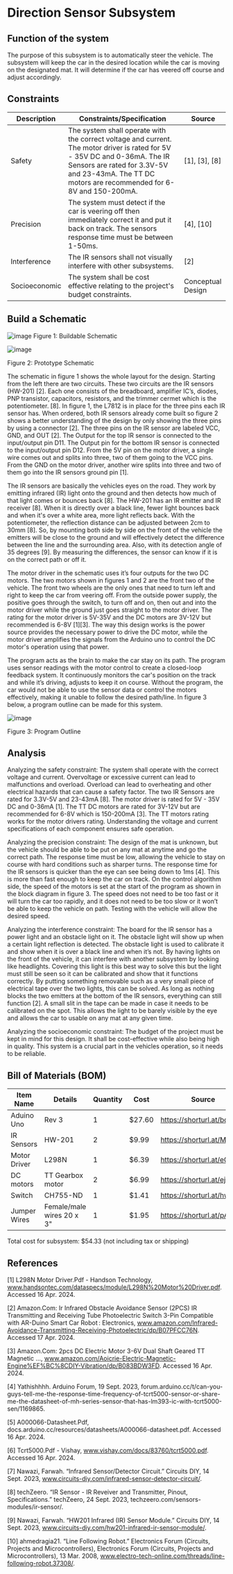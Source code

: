 # Direction Sensor Subsystem

## Function of the system
The purpose of this subsystem is to automatically steer the vehicle. The subsystem will keep the car in the desired location while the car is moving on the designated mat. It will determine if the car has veered off course and adjust accordingly.

## Constraints
| Description | Constraints/Specification | Source |
|-------------|---------------------------|--------|
| Safety | The system shall operate with the correct voltage and current. The motor driver is rated for 5V - 35V DC and 0-36mA. The IR Sensors are rated for 3.3V-5V and 23-43mA. The TT DC motors are recommended for 6-8V and 150-200mA. | [1], [3], [8] |
| Precision | The system must detect if the car is veering off then immediately correct it and put it back on track. The sensors response time must be between 1-50ms. | [4], [10] |
| Interference | The IR sensors shall not visually interfere with other subsystems.  | [2] |
| Socioeconomic | The system shall be cost effective relating to the project's budget constraints. | Conceptual Design |


## Build a Schematic
![image](https://github.com/abdoulm366/TTU-Capstone--Electrical-Class-Kit/assets/158520642/fd62d826-5fa5-4104-a595-721fcd8d69ec)
Figure 1: Buildable Schematic

![image](https://github.com/abdoulm366/TTU-Capstone--Electrical-Class-Kit/assets/158520642/4b0739e9-92ac-4bfe-9c06-44663526d7eb)

Figure 2: Prototype Schematic

The schematic in figure 1 shows the whole layout for the design. Starting from the left there are two circuits. These two circuits are the IR sensors (HW-201) [2]. Each one consists of the breadboard, amplifier IC’s, diodes, PNP transistor, capacitors, resistors, and the trimmer cermet which is the potentiometer. [8]. In figure 1, the L7812 is in place for the three pins each IR sensor has. When ordered, both IR sensors already come built so figure 2 shows a better understanding of the design by only showing the three pins by using a connector [2]. The three pins on the IR sensor are labeled VCC, GND, and OUT [2]. The Output for the top IR sensor is connected to the input/output pin D11. The Output pin for the bottom IR sensor is connected to the input/output pin D12. From the 5V pin on the motor driver, a single wire comes out and splits into three, two of them going to the VCC pins. From the GND on the motor driver, another wire splits into three and two of them go into the IR sensors ground pin [1].

The IR sensors are basically the vehicles eyes on the road. They work by emitting infrared (IR) light onto the ground and then detects how much of that light comes or bounces back [8]. The HW-201 has an IR emitter and IR receiver [8]. When it is directly over a black line, fewer light bounces back and when it's over a white area, more light reflects back. With the potentiometer, the reflection distance can be adjusted between 2cm to 30mm [8]. So, by mounting both side by side on the front of the vehicle the emitters will be close to the ground and will effectively detect the difference between the line and the surrounding area. Also, with its detection angle of 35 degrees [9]. By measuring the differences, the sensor can know if it is on the correct path or off it.

The motor driver in the schematic uses it’s four outputs for the two DC motors. The two motors shown in figures 1 and 2 are the front two of the vehicle. The front two wheels are the only ones that need to turn left and right to keep the car from veering off.  From the outside power supply, the positive goes through the switch, to turn off and on, then out and into the motor driver while the ground just goes straight to the motor driver. The rating for the motor driver is 5V-35V and the DC motors are 3V-12V but recommended is 6-8V [1][3]. The way this design works is the power source provides the necessary power to drive the DC motor, while the motor driver amplifies the signals from the Arduino uno to control the DC motor's operation using that power.

The program acts as the brain to make the car stay on its path. The program uses sensor readings with the motor control to create a closed-loop feedback system. It continuously monitors the car's position on the track and while it’s driving, adjusts to keep it on course. Without the program, the car would not be able to use the sensor data or control the motors effectively, making it unable to follow the desired path/line. In figure 3 below, a program outline can be made for this system.

![image](https://github.com/abdoulm366/TTU-Capstone--Electrical-Class-Kit/assets/158520642/e70078e5-8ad1-4e32-ba37-b63f1e1df173)

Figure 3: Program Outline


## Analysis
Analyzing the safety constraint: The system shall operate with the correct voltage and current. Overvoltage or excessive current can lead to malfunctions and overload. Overload can lead to overheating and other electrical hazards that can cause a safety factor. The two IR Sensors are rated for 3.3V-5V and 23-43mA [8]. The motor driver is rated for 5V - 35V DC and 0-36mA [1]. The TT DC motors are rated for 3V-12V but are recommended for 6-8V which is 150-200mA [3]. The TT motors rating works for the motor drivers rating. Understanding the voltage and current specifications of each component ensures safe operation.

Analyzing the precision constraint: The design of the mat is unknown, but the vehicle should be able to be put on any mat at anytime and go the correct path. The response time must be low, allowing the vehicle to stay on course with hard conditions such as sharper turns. The response time for the IR sensors is quicker than the eye can see being down to 1ms [4]. This is more than fast enough to keep the car on track. On the control algorithm side, the speed of the motors is set at the start of the program as shown in the block diagram in figure 3. The speed does not need to be too fast or it will turn the car too rapidly, and it does not need to be too slow or it won’t be able to keep the vehicle on path. Testing with the vehicle will allow the desired speed.

Analyzing the interference constraint:  The board for the IR sensor has a power light and an obstacle light on it. The obstacle light will show up when a certain light reflection is detected. The obstacle light is used to calibrate it and show when it is over a black line and when it’s not. By having lights on the front of the vehicle, it can interfere with another subsystem by looking like headlights. Covering this light is this best way to solve this but the light must still be seen so it can be calibrated and show that it functions correctly. By putting something removable such as a very small piece of electrical tape over the two lights, this can be solved. As long as nothing blocks the two emitters at the bottom of the IR sensors, everything can still function [2]. A small slit in the tape can be made in case it needs to be calibrated on the spot. This allows the light to be barely visible by the eye and allows the car to usable on any mat at any given time.

Analyzing the socioeconomic constraint: The budget of the project must be kept in mind for this design. It shall be cost-effective while also being high in quality. This system is a crucial part in the vehicles operation, so it needs to be reliable. 


## Bill of Materials (BOM)
| Item Name | Details | Quantity | Cost | Source |
|-----------|---------|----------|------|--------|
| Aduino Uno | Rev 3 | 1 | $27.60 | https://shorturl.at/bdoY9 |
| IR Sensors | HW-201 | 2 | $9.99 | https://shorturl.at/MPT08 |
| Motor Driver | L298N | 1 | $6.39 | https://shorturl.at/eGNW0 |
| DC motors | TT Gearbox motor | 2 | $6.99 | https://shorturl.at/ejpRV |
| Switch | CH755-ND | 1 | $1.41 | https://shorturl.at/hwAES |
| Jumper Wires | Female/male wires 20 x 3" | 1 | $1.95 | https://shorturl.at/pAI05 |

Total cost for subsystem: $54.33 (not including tax or shipping) 

## References 
[1] L298N Motor Driver.Pdf - Handson Technology, www.handsontec.com/dataspecs/module/L298N%20Motor%20Driver.pdf. Accessed 16 Apr. 2024. 

[2] Amazon.Com: Ir Infrared Obstacle Avoidance Sensor (2PCS) IR Transmitting and Receiving Tube Photoelectric Switch 3-Pin Compatible with AR-Duino Smart Car Robot : Electronics, www.amazon.com/Infrared-Avoidance-Transmitting-Receiving-Photoelectric/dp/B07PFCC76N. Accessed 17 Apr. 2024. 

[3] Amazon.Com: 2pcs DC Electric Motor 3-6V Dual Shaft Geared TT Magnetic ..., www.amazon.com/Aoicrie-Electric-Magnetic-Engine%EF%BC%8CDIY-Vibration/dp/B083BDW3FD. Accessed 16 Apr. 2024. 

[4] Yathishhhh. Arduino Forum, 19 Sept. 2023, forum.arduino.cc/t/can-you-guys-tell-me-the-response-time-frequency-of-tcrt5000-sensor-or-share-me-the-datasheet-of-mh-series-sensor-that-has-lm393-ic-with-tcrt5000-sen/1169865. 

[5] A000066-Datasheet.Pdf, docs.arduino.cc/resources/datasheets/A000066-datasheet.pdf. Accessed 16 Apr. 2024. 

[6] Tcrt5000.Pdf - Vishay, www.vishay.com/docs/83760/tcrt5000.pdf. Accessed 16 Apr. 2024. 

[7] Nawazi, Farwah. “Infrared Sensor/Detector Circuit.” Circuits DIY, 14 Sept. 2023, www.circuits-diy.com/infrared-sensor-detector-circuit/. 

[8] techZeero. “IR Sensor - IR Reveiver and Transmitter, Pinout, Specifications.” techZeero, 24 Sept. 2023, techzeero.com/sensors-modules/ir-sensor/. 

[9] Nawazi, Farwah. “HW201 Infrared (IR) Sensor Module.” Circuits DIY, 14 Sept. 2023, www.circuits-diy.com/hw201-infrared-ir-sensor-module/. 

[10] ahmedragia21. “Line Following Robot.” Electronics Forum (Circuits, Projects and Microcontrollers), Electronics Forum (Circuits, Projects and Microcontrollers), 13 Mar. 2008, www.electro-tech-online.com/threads/line-following-robot.37308/. 


